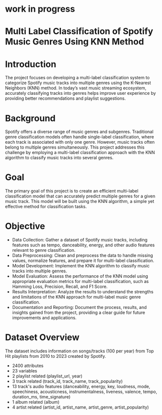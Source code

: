 # work in progress

# Multi Label Classification of Spotify Music Genres Using KNN Method

# Introduction
The project focuses on developing a multi-label classification system to categorize Spotify music tracks into multiple genres using the K-Nearest Neighbors (KNN) method. In today’s vast music streaming ecosystem, accurately classifying tracks into genres helps improve user experience by providing better recommendations and playlist suggestions.

# Background
Spotify offers a diverse range of music genres and subgenres. Traditional genre classification models often handle single-label classification, where each track is associated with only one genre. However, music tracks often belong to multiple genres simultaneously. This project addresses this challenge by employing a multi-label classification approach with the KNN algorithm to classify music tracks into several genres.

# Goal
The primary goal of this project is to create an efficient multi-label classification model that can accurately predict multiple genres for a given music track. This model will be built using the KNN algorithm, a simple yet effective method for classification tasks.

# Objective
- Data Collection: Gather a dataset of Spotify music tracks, including features such as tempo, danceability, energy, and other audio features relevant to genre classification.
- Data Preprocessing: Clean and preprocess the data to handle missing values, normalize features, and prepare it for multi-label classification.
- Model Development: Implement the KNN algorithm to classify music tracks into multiple genres.
- Model Evaluation: Assess the performance of the KNN model using appropriate evaluation metrics for multi-label classification, such as Hamming Loss, Precision, Recall, and F1 Score.
- Results Interpretation: Analyze the results to understand the strengths and limitations of the KNN approach for multi-label music genre classification.
- Documentation and Reporting: Document the process, results, and insights gained from the project, providing a clear guide for future improvements and applications.

# Dataset Overview

The dataset includes information on songs/tracks (100 per year) from Top Hit playlists from 2010 to 2023 created by Spotify.

- 2400 attributes
- 23 variables
- 2 playlist related (playlist_url, year)
- 3 track related (track_id, track_name, track_popularity)
- 13 track's audio features (danceability, energy, key, loudness, mode, speechiness, acousticness, instrumentalness, liveness, valence, tempo, duration_ms, time_signature)
- 1 album related (album)
- 4 artist related (artist_id, artist_name, artist_genre, artist_popularity)
